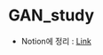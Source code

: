 # GAN_study
- Notion에 정리 : [Link](https://jiyong-jeon.notion.site/919028a2add640d7b900eeadcf7dece2?pvs=4)